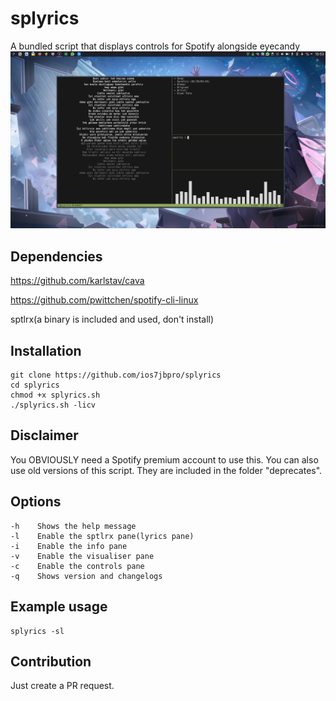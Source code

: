 # splyrics
A bundled script that displays controls for Spotify alongside eyecandy
![preview](https://raw.githubusercontent.com/ios7jbpro/splyrics/main/image.png)

## Dependencies
https://github.com/karlstav/cava

https://github.com/pwittchen/spotify-cli-linux

sptlrx(a binary is included and used, don't install)

## Installation
```
git clone https://github.com/ios7jbpro/splyrics
cd splyrics
chmod +x splyrics.sh
./splyrics.sh -licv
```

## Disclaimer
You OBVIOUSLY need a Spotify premium account to use this.
You can also use old versions of this script. They are included in the folder "deprecates".

## Options
```
-h    Shows the help message
-l    Enable the sptlrx pane(lyrics pane)
-i    Enable the info pane
-v    Enable the visualiser pane
-c    Enable the controls pane
-q    Shows version and changelogs
```

## Example usage
```
splyrics -sl
```

## Contribution
Just create a PR request.
